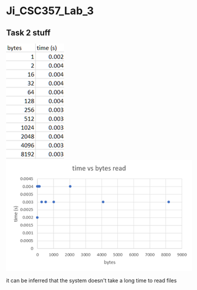 # Ji_CSC357_Lab_3

## Task 2 stuff
![Alt text](image.png)
![Alt text](image-1.png)

it can be inferred that the system doesn't take a long time to read files